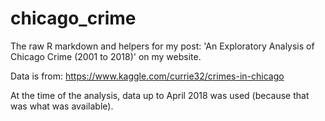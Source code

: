 # chicago_crime

The raw R markdown and helpers for my post: 'An Exploratory Analysis of Chicago Crime (2001 to 2018)' on my website. 

Data is from: 
https://www.kaggle.com/currie32/crimes-in-chicago

At the time of the analysis, data up to April 2018 was used (because that was what was available). 


